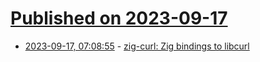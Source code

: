 # [Published on 2023-09-17](index.md)

* [2023-09-17, 07:08:55](https://lobste.rs/s/yo6ozl/zig_curl_zig_bindings_libcurl) - [zig-curl: Zig bindings to libcurl](https://github.com/jiacai2050/zig-curl)
